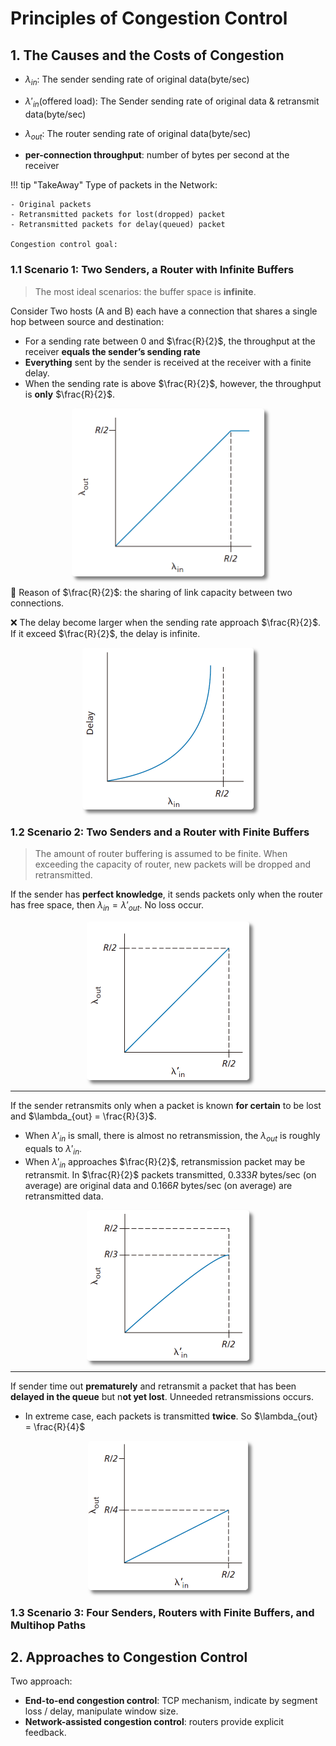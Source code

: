 # Principles of Congestion Control


## 1. The Causes and the Costs of Congestion

- $\lambda_{in}$: The sender sending rate of original data(byte/sec)
- $\lambda'_{in}$(offered load): The Sender sending rate of original data & retransmit data(byte/sec)
- $\lambda_{out}$: The router sending rate of original data(byte/sec)

- **per-connection throughput**: number of bytes per second at the receiver

!!! tip "TakeAway"
    Type of packets in the Network:

    - Original packets
    - Retransmitted packets for lost(dropped) packet
    - Retransmitted packets for delay(queued) packet

    Congestion control goal: 

### 1.1 Scenario 1: Two Senders, a Router with Infinite Buffers

> The most ideal scenarios: the buffer space is **infinite**.

Consider Two hosts (A and B) each have a connection that shares a single hop between source and destination:

- For a sending rate between $0$ and $\frac{R}{2}$, the throughput at the receiver **equals the sender’s sending rate**
- **Everything** sent by the sender is received at the receiver with a finite delay.
- When the sending rate is above $\frac{R}{2}$, however, the throughput is **only** $\frac{R}{2}$.

<div class="autocb" style="text-align:center;"><img src="./6.congestion-control.assets\autocb_0.png" style="zoom: 50%;box-shadow: rgba(0, 0, 0, 0.5) 10px 10px 10px; border-radius: 10px;" /></div>

💭 Reason of $\frac{R}{2}$: the sharing of link capacity between two connections.

❌ The delay become larger when the sending rate approach $\frac{R}{2}$. If it exceed $\frac{R}{2}$, the delay is infinite. 

<div class="autocb" style="text-align:center;"><img src="./6.congestion-control.assets\autocb_1.png" style="zoom: 50%;box-shadow: rgba(0, 0, 0, 0.5) 10px 10px 10px; border-radius: 10px;" /></div>

### 1.2 Scenario 2: Two Senders and a Router with Finite Buffers

> The amount of router buffering is assumed to be finite. When exceeding the capacity of router, new packets will be dropped and retransmitted.


If the sender has **perfect knowledge**, it sends packets only when the router has free space, then $\lambda_{in} = \lambda'_{out}$. No loss occur.

<div class="autocb" style="text-align:center;"><img src="./6.congestion-control.assets\autocb_2.png" style="zoom: 50%;box-shadow: rgba(0, 0, 0, 0.5) 10px 10px 10px; border-radius: 10px;" /></div>

---

If the sender retransmits only when a packet is known **for certain** to be lost and $\lambda_{out} = \frac{R}{3}$.

- When $\lambda'_{in}$ is small, there is almost no retransmission, the $\lambda_{out}$ is roughly equals to $\lambda'_{in}$.
- When $\lambda'_{in}$ approaches $\frac{R}{2}$, retransmission packet may be retransmit. In $\frac{R}{2}$ packets transmitted, $0.333R$ bytes/sec (on average) are original data and $0.166R$ bytes/sec (on average) are retransmitted data.

<div class="autocb" style="text-align:center;"><img src="./6.congestion-control.assets\autocb_3.png" style="zoom: 50%;box-shadow: rgba(0, 0, 0, 0.5) 10px 10px 10px; border-radius: 10px;" /></div>

---

If sender time out **prematurely** and retransmit a packet that has been **delayed in the queue** but n**ot yet lost**. Unneeded retransmissions occurs.

- In extreme case, each packets is transmitted **twice**. So $\lambda_{out} = \frac{R}{4}$

<div class="autocb" style="text-align:center;"><img src="./6.congestion-control.assets\autocb_4.png" style="zoom: 50%;box-shadow: rgba(0, 0, 0, 0.5) 10px 10px 10px; border-radius: 10px;" /></div>

### 1.3 Scenario 3: Four Senders, Routers with Finite Buffers, and Multihop Paths

<!-- TODO: Don't want to read -->

## 2. Approaches to Congestion Control


Two approach:

- **End-to-end congestion control**: TCP mechanism, indicate by segment loss / delay, manipulate window size.
- **Network-assisted congestion control**: routers provide explicit feedback.

